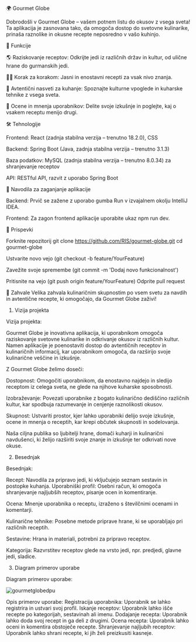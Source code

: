 🌍 Gourmet Globe

Dobrodošli v Gourmet Globe – vašem potnem listu do okusov z vsega sveta! Ta aplikacija je zasnovana tako, da omogoča dostop do svetovne kulinarike, prinaša raznolike in okusne recepte neposredno v vašo kuhinjo.

🚀 Funkcije

🌎 Raziskovanje receptov: Odkrijte jedi iz različnih držav in kultur, od ulične hrane do gurmanskih jedi.

🧑‍🍳 Korak za korakom: Jasni in enostavni recepti za vsak nivo znanja.

🥣 Avtentični nasveti za kuhanje: Spoznajte kulturne vpoglede in kuharske tehnike z vsega sveta.

💬 Ocene in mnenja uporabnikov: Delite svoje izkušnje in poglejte, kaj o vsakem receptu menijo drugi.


🛠️ Tehnologije

Frontend: React (zadnja stabilna verzija – trenutno 18.2.0), CSS

Backend: Spring Boot (Java, zadnja stabilna verzija – trenutno 3.1.3)

Baza podatkov: MySQL (zadnja stabilna verzija – trenutno 8.0.34) za shranjevanje receptov

API: RESTful API, razvit z uporabo Spring Boot


🔧 Navodila za zaganjanje aplikacije

Backend: Prvič se zažene z uporabo gumba Run v izvajalnem okolju IntelliJ IDEA.

Frontend: Za zagon frontend aplikacije uporabite ukaz npm run dev.


🤝 Prispevki

Forknite repozitorij
git clone https://github.com/RIS/gourmet-globe.git
cd gourmet-globe


Ustvarite novo vejo (git checkout -b feature/YourFeature)

Zavežite svoje spremembe (git commit -m 'Dodaj novo funkcionalnost')

Pritisnite na vejo (git push origin feature/YourFeature)
Odprite pull request


🌟 Zahvale
Velika zahvala kulinaričnim skupnostim po vsem svetu za navdih in avtentične recepte, ki omogočajo, da Gourmet Globe zaživi!

1. Vizija projekta

Vizija projekta:

Gourmet Globe je inovativna aplikacija, ki uporabnikom omogoča raziskovanje svetovne kulinarike in odkrivanje okusov iz različnih kultur. Namen aplikacije je poenostaviti dostop do avtentičnih receptov in kulinaričnih informacij, kar uporabnikom omogoča, da razširijo svoje kulinarične veščine in izkušnje.

Z Gourmet Globe želimo doseči:

Dostopnost: Omogočiti uporabnikom, da enostavno najdejo in sledijo receptom iz celega sveta, ne glede na njihove kuharske sposobnosti.

Izobraževanje: Povezati uporabnike z bogato kulinarično dediščino različnih kultur, kar spodbuja razumevanje in cenjenje raznolikosti okusov.

Skupnost: Ustvariti prostor, kjer lahko uporabniki delijo svoje izkušnje, ocene in mnenja o receptih, kar krepi občutek skupnosti in sodelovanja.

Naša ciljna publika so ljubitelji hrane, domači kuharji in kulinarični navdušenci, ki želijo razširiti svoje znanje in izkušnje ter odkrivati nove okuse.


2. Besednjak
   
Besednjak:

Recept: Navodila za pripravo jedi, ki vključujejo seznam sestavin in postopke kuhanja.
Uporabniški profil: Osebni račun, ki omogoča shranjevanje najljubših receptov, pisanje ocen in komentiranje.

Ocena: Mnenje uporabnika o receptu, izraženo s številčnimi ocenami in komentarji.

Kulinarične tehnike: Posebne metode priprave hrane, ki se uporabljajo pri različnih receptih.

Sestavine: Hrana in materiali, potrebni za pripravo receptov.

Kategorija: Razvrstitev receptov glede na vrsto jedi, npr. predjedi, glavne jedi, sladice.


3. Diagram primerov uporabe

Diagram primerov uporabe:

![gourmetglobedpu](https://github.com/user-attachments/assets/90cb62aa-d583-4bdc-b43c-a363954c4c5d)


Opis primerov uporabe:
Registracija uporabnika: Uporabnik se lahko registrira in ustvari svoj profil.
Iskanje receptov: Uporabnik lahko išče recepte po kategorijah, sestavinah ali imenu.
Dodajanje recepta: Uporabnik lahko doda svoj recept in ga deli z drugimi.
Ocena recepta: Uporabnik lahko oceni in komentira obstoječe recepte.
Shranjevanje najljubih receptov: Uporabnik lahko shrani recepte, ki jih želi preizkusiti kasneje.
